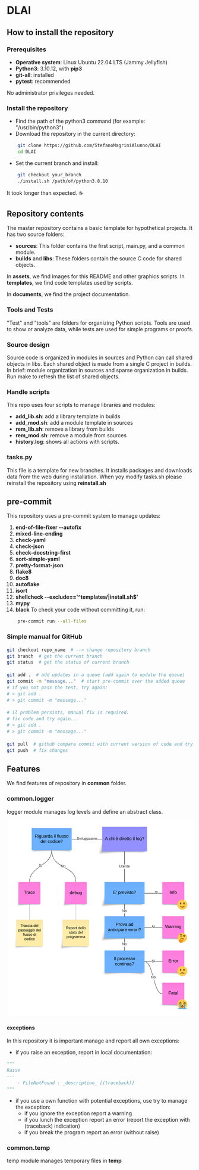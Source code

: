 # DLAI

## How to install the repository

### Prerequisites

- **Operative system**: Linux Ubuntu 22.04 LTS (Jammy Jellyfish)
- **Python3**: 3.10.12, with **pip3**
- **git-all**: installed
- **pytest**: recommended

No administrator privileges needed.

### Install the repository

- Find the path of the python3 command (for example: "/usr/bin/python3")
- Download the repository in the current directory:
~~~bash
    git clone https://github.com/StefanoMagriniAlunno/DLAI
    cd DLAI
~~~
- Set the current branch and install:
~~~bash
    git checkout your_branch
    ./install.sh /path/of/python3.8.10
~~~
It took longer than expected. ☕

## Repository contents

The master repository contains a basic template for hypothetical projects. It has two source folders:
- **sources**: This folder contains the first script, main.py, and a common module.
- **builds** and **libs**: These folders contain the source C code for shared objects.

In **assets**, we find images for this README and other graphics scripts.
In **templates**, we find code templates used by scripts.

In **documents**, we find the project documentation.


### Tools and Tests

"Test" and "tools" are folders for organizing Python scripts. Tools are used to show or analyze data, while tests are used for simple programs or proofs.

### Source design
Source code is organized in modules in sources and Python can call shared objects in libs. Each shared object is made from a single C project in builds. In brief: module organization in sources and sparse organization in builds.
Run make to refresh the list of shared objects.

### Handle scripts
This repo uses four scripts to manage libraries and modules:
- **add_lib.sh**: add a library template in builds
- **add_mod.sh**: add a module template in sources
- **rem_lib.sh**: remove a library from builds
- **rem_mod.sh**: remove a module from sources
- **history.log**: shows all actions with scripts.

### tasks.py
This file is a template for new branches. It installs packages and downloads data from the web during installation.
When yoy modify tasks.sh please reinstall the repository using **reinstall.sh**

## pre-commit
This repository uses a pre-commit system to manage updates:
1. **end-of-file-fixer --autofix**
2. **mixed-line-ending**
3. **check-yaml**
4. **check-json**
5. **check-docstring-first**
6. **sort-simple-yaml**
7. **pretty-format-json**
8. **flake8**
9. **doc8**
10. **autoflake**
11. **isort**
12. **shellcheck --exclude=='^templates/|install\.sh$'**
13. **mypy**
14. **black**
To check your code without committing it, run:
~~~bash
    pre-commit run --all-files
~~~

### Simple manual for GitHub

~~~bash
git checkout repo_name  # --> change repository branch
git branch  # get the current branch
git status  # get the status of current branch

git add .  # add updates in a queue (add again to update the queue)
git commit -m "message..."  # start pre-commit over the added queue
# if you not pass the test, try again:
# > git add .
# > git commit -m "message..."

# il problem persists, manual fix is required.
# fix code and try again...
# > git add .
# > git commit -m "message..."

git pull  # github compare commit with current version of code and try to merge yuor updates
git push  # fix changes
~~~

## Features

We find features of repository in **common** folder.

### common.logger

logger module manages log levels and define an abstract class.

<img src="assets/log_policy.png" title="Schema policy di log" style="zoom:100%;" />

#### exceptions
In this repository it is important manage and report all own exceptions:
- if you raise an exception, report in local documentation:
~~~python
"""
Raise
---
    - FileNotFound : _description_ [(traceback)]
"""
~~~
- if you use a own function with potential exceptions, use try to manage the exception:
  - if you ignore the exception report a warning
  - if you lunch the exception report an error (report the exception with (traceback) indication)
  - if you break the program report an error (without raise)

### common.temp

temp module manages temporary files in **temp**
